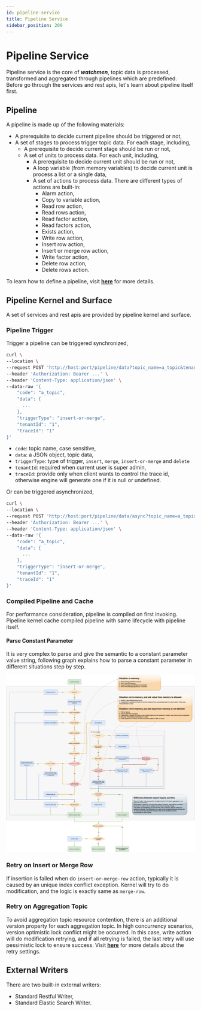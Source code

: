 ```yaml
---
id: pipeline-service  
title: Pipeline Service  
sidebar_position: 200
---
```


# Pipeline Service

Pipeline service is the core of **_watchmen_**, topic data is processed, transformed and aggregated through pipelines which are predefined.
Before go through the services and rest apis, let's learn about pipeline itself first.

## Pipeline

A pipeline is made up of the following materials:

- A prerequisite to decide current pipeline should be triggered or not,
- A set of stages to process trigger topic data. For each stage, including,
	- A prerequisite to decide current stage should be run or not,
	- A set of units to process data. For each unit, including,
		- A prerequisite to decide current unit should be run or not,
		- A loop variable (from memory variables) to decide current unit is process a list or a single data,
		- A set of actions to process data. There are different types of actions are built-in:
			- Alarm action,
			- Copy to variable action,
			- Read row action,
			- Read rows action,
			- Read factor action,
			- Read factors action,
			- Exists action,
			- Write row action,
			- Insert row action,
			- Insert or merge row action,
			- Write factor action,
			- Delete row action,
			- Delete rows action.

To learn how to define a pipeline, visit **[here](../web-client/admin/pipeline)** for more details.

## Pipeline Kernel and Surface

A set of services and rest apis are provided by pipeline kernel and surface.

### Pipeline Trigger

Trigger a pipeline can be triggered synchronized,

```bash title="synchronized"
curl \
--location \ 
--request POST 'http://host:port/pipeline/data?topic_name=a_topic&tenant_id=1' \
--header 'Authorization: Bearer ...' \
--header 'Content-Type: application/json' \
--data-raw '{
    "code": "a_topic",
    "data": {
      ...
    },
    "triggerType": "insert-or-merge",
    "tenantId": "1",
    "traceId": "1"
}'
```

- `code`: topic name, case sensitive,
- `data`: a JSON object, topic data,
- `triggerType`: type of trigger, `insert`, `merge`, `insert-or-merge` and `delete`
- `tenantId`: required when current user is super admin,
- `traceId`: provide only when client wants to control the trace id, otherwise engine will generate one if it is null or undefined.

Or can be triggered asynchronized,

```bash title="asynchronized"
curl \
--location \ 
--request POST 'http://host:port/pipeline/data/async?topic_name=a_topic&tenant_id=1' \
--header 'Authorization: Bearer ...' \
--header 'Content-Type: application/json' \
--data-raw '{
    "code": "a_topic",
    "data": {
      ...
    },
    "triggerType": "insert-or-merge",
    "tenantId": "1",
    "traceId": "1"
}'
```

### Compiled Pipeline and Cache

For performance consideration, pipeline is compiled on first invoking. Pipeline kernel cache compiled pipeline with same lifecycle with
pipeline itself.

#### Parse Constant Parameter

It is very complex to parse and give the semantic to a constant parameter value string, following graph explains how to parse a constant
parameter in different situations step by step.

![Constant Value Parse](images/constant_value_parse.png)

### Retry on Insert or Merge Row

If insertion is failed when do `insert-or-merge-row` action, typically it is caused by an unique index conflict exception. Kernel will try
to do modification, and the logic is exactly same as `merge-row`.

### Retry on Aggregation Topic

To avoid aggregation topic resource contention, there is an additional version property for each aggregation topic. In high concurrency
scenarios, version optimistic lock conflict might be occurred. In this case, write action will do modification retrying, and if all retrying
is failed, the last retry will use pessimistic lock to ensure success. Visit **[here](../installation/config#pipeline-kernel)** for more
details about the retry settings.  

## External Writers

There are two built-in external writers:
- Standard Restful Writer,
- Standard Elastic Search Writer.